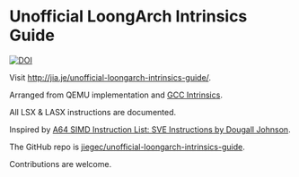 # Unofficial LoongArch Intrinsics Guide

[![DOI](https://zenodo.org/badge/730251036.svg)](https://doi.org/10.5281/zenodo.15820456)

Visit <http://jia.je/unofficial-loongarch-intrinsics-guide/>.

Arranged from QEMU implementation and [GCC Intrinsics](https://gcc.gnu.org/onlinedocs/gcc/LoongArch-SX-Vector-Intrinsics.html).

All LSX & LASX instructions are documented.

Inspired by [A64 SIMD Instruction List: SVE Instructions by Dougall Johnson](https://dougallj.github.io/asil/).

The GitHub repo is [jiegec/unofficial-loongarch-intrinsics-guide](https://github.com/jiegec/unofficial-loongarch-intrinsics-guide).

Contributions are welcome.
